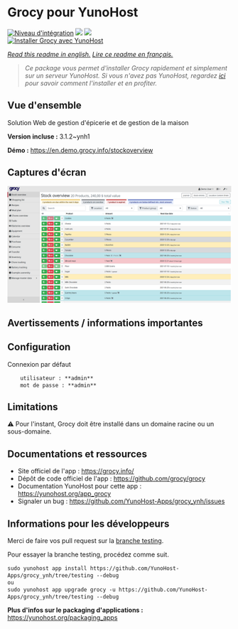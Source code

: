 # Grocy pour YunoHost

[![Niveau d'intégration](https://dash.yunohost.org/integration/grocy.svg)](https://dash.yunohost.org/appci/app/grocy) ![](https://ci-apps.yunohost.org/ci/badges/grocy.status.svg) ![](https://ci-apps.yunohost.org/ci/badges/grocy.maintain.svg)  
[![Installer Grocy avec YunoHost](https://install-app.yunohost.org/install-with-yunohost.svg)](https://install-app.yunohost.org/?app=grocy)

*[Read this readme in english.](./README.md)*
*[Lire ce readme en français.](./README_fr.md)*

> *Ce package vous permet d'installer Grocy rapidement et simplement sur un serveur YunoHost.
Si vous n'avez pas YunoHost, regardez [ici](https://yunohost.org/#/install) pour savoir comment l'installer et en profiter.*

## Vue d'ensemble

Solution Web de gestion d'épicerie et de gestion de la maison

**Version incluse :** 3.1.2~ynh1

**Démo :** https://en.demo.grocy.info/stockoverview

## Captures d'écran

![](./doc/screenshots/stock-en.png)

## Avertissements / informations importantes

## Configuration

Connexion par défaut
```
	utilisateur : **admin**
	mot de passe : **admin**
```

## Limitations

:warning: Pour l'instant, Grocy doit être installé dans un domaine racine ou un sous-domaine.

## Documentations et ressources

* Site officiel de l'app : https://grocy.info/
* Dépôt de code officiel de l'app : https://github.com/grocy/grocy
* Documentation YunoHost pour cette app : https://yunohost.org/app_grocy
* Signaler un bug : https://github.com/YunoHost-Apps/grocy_ynh/issues

## Informations pour les développeurs

Merci de faire vos pull request sur la [branche testing](https://github.com/YunoHost-Apps/grocy_ynh/tree/testing).

Pour essayer la branche testing, procédez comme suit.
```
sudo yunohost app install https://github.com/YunoHost-Apps/grocy_ynh/tree/testing --debug
ou
sudo yunohost app upgrade grocy -u https://github.com/YunoHost-Apps/grocy_ynh/tree/testing --debug
```

**Plus d'infos sur le packaging d'applications :** https://yunohost.org/packaging_apps
